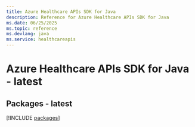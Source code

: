 ```yaml
---
title: Azure Healthcare APIs SDK for Java
description: Reference for Azure Healthcare APIs SDK for Java
ms.date: 06/25/2025
ms.topic: reference
ms.devlang: java
ms.service: healthcareapis
---
```

# Azure Healthcare APIs SDK for Java - latest
## Packages - latest
[!INCLUDE [packages](healthcare-apis-index.md)]